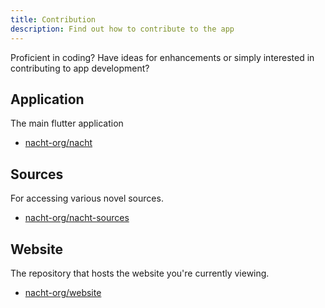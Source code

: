 ```yaml
---
title: Contribution
description: Find out how to contribute to the app
---
```


Proficient in coding? Have ideas for enhancements or simply interested in contributing to app development?

## Application

The main flutter application

- [nacht-org/nacht](https://github.com/nacht-org/nacht)

## Sources

For accessing various novel sources.

- [nacht-org/nacht-sources](https://github.com/nacht-org/nacht_sources)

## Website

The repository that hosts the website you're currently viewing.

- [nacht-org/website](https://github.com/nacht-org/website)
